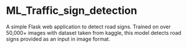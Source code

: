 # ML_Traffic_sign_detection
A simple Flask web application to detect road signs. Trained on over 50,000+ images with dataset taken from kaggle, this model detects road signs provided as an input in image format.
